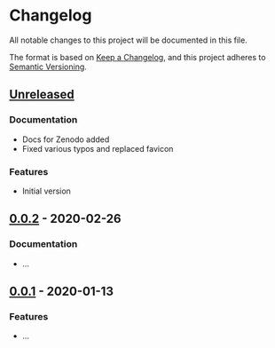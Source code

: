 # Changelog

All notable changes to this project will be documented in this file.

The format is based on [Keep a Changelog](https://keepachangelog.com/en/1.0.0/),
and this project adheres to [Semantic Versioning](https://semver.org/spec/v2.0.0.html).

## [Unreleased](https://github.com/mtwente/palimpsest-bs/compare/...HEAD)

### Documentation

- Docs for Zenodo added
- Fixed various typos and replaced favicon

### Features

- Initial version

## [0.0.2](https://github.com/mtwente/palimpsest-bs/compare/v0.0.1...v0.0.2) - 2020-02-26

### Documentation

- ...

## [0.0.1](https://github.com/mtwente/palimpsest-bs/releases/tag/v0.0.1) - 2020-01-13

### Features

- ...

